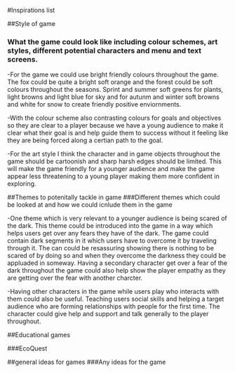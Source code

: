 #Inspirations list

##Style of game
### What the game could look like including colour schemes, art styles, different potential characters and menu and text screens.

-For the game we could use bright friendly colours throughout the game. The fox could be quite a bright soft orange and the forest could be soft colours throughout the seasons. Sprint and summer soft greens for plants, light browns and light blue for sky and for autunm and winter soft browns and white for snow to create friendly positive enviornments.

-With the colour scheme also contrasting colours for goals and objectives so they are clear to a player because we have a young audience to make it clear what their goal is and help guide them to success without it feeling like they are being forced along a certian path to the goal.

-For the art style I think the character and in game objects throughout the game should be cartoonish and sharp harsh edges should be limited. This will make the game friendly for a younger audience and make the game appear less threatening to a young player making them more confident in exploring.


##Themes to potenitally tackle in game
###Different themes which could be looked at and how we could icnlude them in the game

-One theme which is very relevant to a younger audience is being scared of the dark. This theme could be introduced into the game in a way which helps users get over any fears they have of the dark. The game could contain dark segments in it which users have to overcome it by traveling through it. The can could be resassuring showing there is nothing to be scared of by doing so and when they overcome the darkness they could be appluaded in someway. Having a secondary character get over a fear of the dark throughout the game could also help show the player empathy as they are getting over the fear with another charcter.

-Having other characters in the game while users play who interacts with them could also be useful. Teaching users social skills and helping a target audience who are forming relationships with people for the first time. The character could give help and support and talk generally to the player throughout.


##Educational games

###EcoQuest



##general ideas for games
###Any ideas for the game 


